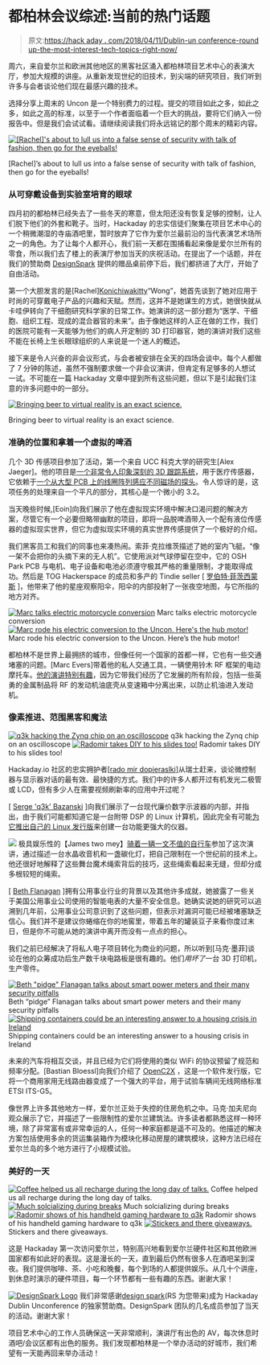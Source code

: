 # 都柏林会议综述:当前的热门话题

> 原文:[https://hack aday . com/2018/04/11/Dublin-un conference-round up-the-most-interest-tech-topics-right-now/](https://hackaday.com/2018/04/11/dublin-unconference-roundup-the-most-interesting-tech-topics-right-now/)

周六，来自爱尔兰和欧洲其他地区的黑客社区涌入都柏林项目艺术中心的表演大厅，参加大规模的讲座。从重新发现世纪的旧技术，到尖端的研究项目，我们听到许多与会者谈论他们现在最感兴趣的技术。

选择分享上周末的 Uncon 是一个特别费力的过程。提交的项目如此之多，如此之多，如此之高的标准，以至于一个作者面临着一个巨大的挑战，要将它们纳入一份报告中。但是我们会试试看。请继续阅读我们将永远铭记的那个周末的精彩内容。

[![[Rachel]'s about to lull us into a false sense of security with talk of fashion, then go for the eyeballs!](../Images/c906be83b4904f3e8e3a9b31eb4b17e6.png)](https://hackaday.com/wp-content/uploads/2018/04/rachel-konichiwakitty.jpg)

[Rachel]’s about to lull us into a false sense of security with talk of fashion, then go for the eyeballs!

### 从可穿戴设备到实验室培育的眼球

四月初的都柏林已经失去了一些冬天的寒意，但太阳还没有恢复足够的控制，让人们脱下他们的外套和靴子。当时，Hackaday 的忠实信徒们聚集在项目艺术中心的一个稍微潮湿的寺庙酒吧里，暂时放弃了它作为爱尔兰最前沿的当代表演艺术场所之一的角色。为了让每个人都开心，我们前一天都在围捕看起来像是爱尔兰所有的零食，所以我们去了楼上的表演厅参加当天的庆祝活动。在提出了一个话题，并在我们的赞助商 [DesignSpark](https://www.rs-online.com/designspark/home) 提供的赠品桌前停下后，我们都挤进了大厅，开始了自由活动。

第一个大胆发言的是[Rachel][Konichiwakitty](http://www.konichiwakitty.com/)“Wong”，她首先谈到了她对应用于时尚的可穿戴电子产品的兴趣和天赋。然而，这并不是她谋生的方式，她很快就从卡哇伊转向了干细胞研究科学家的日常工作。她演讲的这一部分题为“医学、干细胞、组织工程、现成的混合器官的未来”。由于像她这样的人正在做的工作，我们的医院可能有一天能够为他们的病人开定制的 3D 打印器官，她的演讲对我们这些不能在长椅上生长眼球组织的人来说是一个迷人的概述。

接下来是令人兴奋的非会议形式，与会者被安排在全天的四场会谈中。每个人都做了 7 分钟的陈述，虽然不强制要求做一个非会议演讲，但肯定有足够多的人想试一试。不可能在一篇 Hackaday 文章中提到所有这些问题，但以下是引起我们注意的许多问题中的一部分。

[![Bringing beer to virtual reality is an exact science.](../Images/78fbf14be5c13db8eebe275d981a484c.png)](https://hackaday.com/wp-content/uploads/2018/04/eoin-beer.jpg)

Bringing beer to virtual reality is an exact science.

### 准确的位置和拿着一个虚拟的啤酒

几个 3D 传感项目参加了活动，第一个来自 UCC 科克大学的研究生[Alex Jaeger]。他的项目是[一个非常令人印象深刻的 3D 跟踪系统](https://www.youtube.com/watch?v=44rin3eplZE)，用于医疗传感器，它依赖于[一个从大型 PCB 上的线圈阵列感应不同磁场的探头](https://twitter.com/hackaday/status/982629588873416705)。令人惊讶的是，这项任务的处理来自一个平凡的部分，其核心是一个微小的 3.2。

当天晚些时候,[Eoin]向我们展示了他在虚拟现实环境中解决口渴问题的解决方案，尽管它有一个必要但略带幽默的项目，即将一品脱啤酒带入一个配有液位传感器的虚拟现实世界，但它为虚拟现实环境的真实世界传感提供了一个极好的介绍。

我们黑客员工和我们的同事也来凑热闹。索菲·克拉维茨描述了她的室内飞艇。“像一架不会把你的头摘下来的无人机”。它使用派对气球停留在空中，它的 OSH Park PCB 与电机、电子设备和电池必须遵守极其严格的重量限制，才能取得成功。然后是 TOG Hackerspace 的成员和多产的 Tindie seller [ [罗伯特·菲茨西蒙斯](https://twitter.com/partfusion) ]，他带来了他的星座观察阳伞，阳伞的内部投射了一张夜空地图，与它所指的地方对齐。

 [![Marc talks electric motorcycle conversion](../Images/139615a448007872a95d3a0f48705476.png "hacking-electric-motorbike")](https://hackaday.com/2018/04/11/dublin-unconference-roundup-the-most-interesting-tech-topics-right-now/hacking-electric-motorbike/) Marc talks electric motorcycle conversion [![Marc rode his electric conversion to the Uncon. Here's the hub motor!](../Images/3382715872de36e4fe9ff25e2fbbd703.png "IMG_20180407_220522")](https://hackaday.com/2018/04/11/dublin-unconference-roundup-the-most-interesting-tech-topics-right-now/img_20180407_220522/) Marc rode his electric conversion to the Uncon. Here’s the hub motor!

都柏林不是世界上最拥挤的城市，但像任何一个国家的首都一样，它也有一些交通堵塞的问题。[Marc Evers]带着他的私人交通工具，一辆使用铃木 RF 框架的电动摩托车。[他的演讲特别有趣](https://www.slideshare.net/MarcAurelEvers/hackaday-unconference-dublin-2018)，因为它带我们经历了它发展的所有阶段，包括一些英勇的金属制品将 RF 的发动机油底壳从变速箱中分离出来，以防止机油进入发动机。

### 像素推进、范围黑客和魔法

 [![q3k hacking the Zynq chip on an oscilloscope](../Images/85c7af3d8c22625915f3fe68d4ec8ead.png "q3k-hacking-oscilloscopes")](https://hackaday.com/2018/04/11/dublin-unconference-roundup-the-most-interesting-tech-topics-right-now/q3k-hacking-oscilloscopes/) q3k hacking the Zynq chip on an oscilloscope [![Radomir takes DIY to his slides too!](../Images/37997ad27fea4d2a2b64ea36368472d5.png "radomir-hand-drawn")](https://hackaday.com/2018/04/11/dublin-unconference-roundup-the-most-interesting-tech-topics-right-now/radomir-hand-drawn/) Radomir takes DIY to his slides too!

Hackaday.io 社区的忠实拥护者[[rado mir dopieraslki](https://hackaday.io/deshipu)]从瑞士赶来，谈论微控制器与显示器对话的最有效、最快捷的方式。我们中的许多人都开过有机发光二极管或 LCD，但有多少人在需要视频刷新率的应用中开过呢？

[ [Serge 'q3k' Bazanski](https://twitter.com/q3k) ]向我们展示了一台现代廉价数字示波器的内部，并指出，由于我们可能都知道它是一台附带 DSP 的 Linux 计算机，因此完全有可能[为它推出自己的 Linux 发行版](https://twitter.com/q3k/status/965009852719394816)来创建一台功能更强大的仪器。

[![](../Images/d365fa426a3f98b0f67905bc0041b050.png)](https://hackaday.com/wp-content/uploads/2018/04/img_20180407_152647.jpg) 极具娱乐性的【James two mey】[骑着一辆一文不值的自行车](https://twitter.com/DesignSparkRS/status/982626857379160064)参加了这次演讲，通过描述一台水晶收音机和一盏碳化灯，把自己限制在一个世纪前的技术上。他还很好地解释了这些舞台魔术绳索背后的技巧，这些绳索看起来无缝，但却分成多根较短的绳索。

[ [Beth Flanagan](https://www.toganlabs.com/) ]拥有公用事业行业的背景以及其他许多成就，她披露了一些关于美国公用事业公司使用的智能电表的大量不安全信息。她确实说她的研究可以追溯到几年前，公用事业公司意识到了这些问题，但表示对漏洞可能已经被堵塞缺乏信心。我们并不是建议你蜷缩在你的地窖里，带着五年的罐装豆子来看你度过末日，但是你不可能从她的演讲中离开而没有一点点的担心。

我们之前已经解决了将私人电子项目转化为商业的问题，所以听到[马克·墨菲]谈论在他的众筹成功后生产数千块电路板是很有趣的。他们*用坏了*一台 3D 打印机，生产零件。

 [![Beth "pidge" Flanagan talks about smart power meters and their many security pitfalls](../Images/a96ab30980dee2499ae5e58ab9392e9b.png "DSC_0770")](https://hackaday.com/2018/04/11/dublin-unconference-roundup-the-most-interesting-tech-topics-right-now/dsc_0770/) Beth “pidge” Flanagan talks about smart power meters and their many security pitfalls [![Shipping containers could be an interesting answer to a housing crisis in Ireland](../Images/22bfec89bee31bc6e222f2e93cb84762.png "DSC_0784")](https://hackaday.com/2018/04/11/dublin-unconference-roundup-the-most-interesting-tech-topics-right-now/dsc_0784-2/) Shipping containers could be an interesting answer to a housing crisis in Ireland

未来的汽车将相互交谈，并且已经为它们将使用的类似 WiFi 的协议预留了规范和频率分配。[Bastian Bloessl]向我们介绍了 [OpenC2X](http://www.ccs-labs.org/software/openc2x/) ，这是一个软件发行版，它将一个商用家用无线路由器变成了一个强大的平台，用于试验车辆间无线网络标准 ETSI ITS-G5。

像世界上许多其他地方一样，爱尔兰正处于失控的住房危机之中。马克·加夫尼向观众展示了它，并描述了一些限制性的爱尔兰建筑法。许多读者都熟悉这样一种环境，除了非常富有或非常幸运的人，任何一种家庭都是遥不可及的。他描述的解决方案包括使用多余的货运集装箱作为模块化移动房屋的建筑模块，这种方法已经在爱尔兰岛的多个地方进行了小规模试验。

### 美好的一天

 [![Coffee helped us all recharge during the long day of talks.](../Images/ab6168e1a1ca597290f8f7bb1234bde2.png "bar-socialising")](https://hackaday.com/2018/04/11/dublin-unconference-roundup-the-most-interesting-tech-topics-right-now/bar-socialising/) Coffee helped us all recharge during the long day of talks. [![Much solcializing during breaks](../Images/37d14e0cc342e6074527d10496eb340d.png "DSC_0642")](https://hackaday.com/2018/04/11/dublin-unconference-roundup-the-most-interesting-tech-topics-right-now/dsc_0642/) Much solcializing during breaks [![Radomir shows of his handheld gaming hardware to q3k](../Images/2c0e5ae8e269a7d39117910b9ccb3521.png "DSC_0632")](https://hackaday.com/2018/04/11/dublin-unconference-roundup-the-most-interesting-tech-topics-right-now/dsc_0632/) Radomir shows of his handheld gaming hardware to q3k [![Stickers and there giveaways.](../Images/8750af0af36e3adb5e7253c0519ae131.png "DSC_0635")](https://hackaday.com/2018/04/11/dublin-unconference-roundup-the-most-interesting-tech-topics-right-now/dsc_0635/) Stickers and there giveaways.

这是 Hackaday 第一次访问爱尔兰，特别高兴地看到爱尔兰硬件社区和其他欧洲国家都有如此好的表现。这是漫长的一天，直到最后仍然有很多人在酒吧呆到深夜。我们提供咖啡、茶、小吃和晚餐，每个到场的人都提供娱乐。从几十个讲座，到休息时演示的硬件项目，每一个环节都有一些有趣的东西。谢谢大家！

[![DesignSpark Logo](../Images/a521a0106be31efbe55207d367edfa6c.png)](https://hackaday.com/wp-content/uploads/2017/07/ds_logo_reverse_with_rs_web-with-spacing-darkbg.png) 我们非常感谢[design spark](https://www.rs-online.com/designspark/home)(RS 为您带来)成为 Hackaday Dublin Unconference 的独家赞助商。DesignSpark 团队的几名成员参加了当天的活动。谢谢大家！

项目艺术中心的工作人员确保这一天非常顺利，演讲厅有出色的 AV，每次休息时酒吧/会议区都有出色的服务。我们发现都柏林是一个举办活动的好城市，我们希望有一天能再回来举办活动！